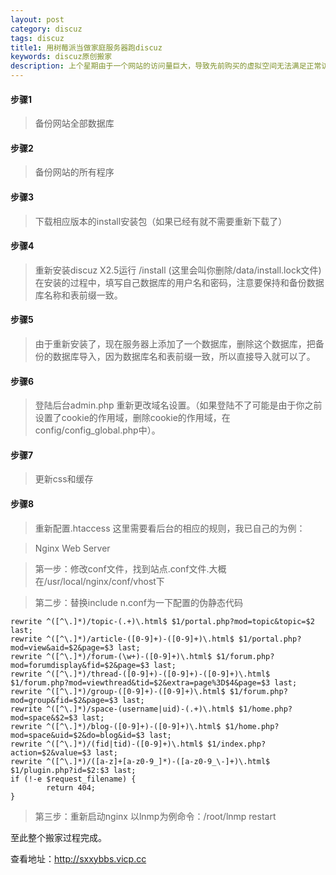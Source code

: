 ```yaml
---
layout: post
category: discuz
tags: discuz 
title1: 用树莓派当做家庭服务器跑discuz
keywords: discuz原创搬家
description: 上个星期由于一个网站的访问量巨大，导致先前购买的虚拟空间无法满足正常访问，被迫导致临时性的关闭。为了更好的发展网站，决定租用服务器这样也随便自己熟悉下服务器的运维工作。下面我就简单的写写那个以discuz X2.5为基础的网站的搬家全过程。
---
```


#### 步骤1

>备份网站全部数据库

#### 步骤2

>备份网站的所有程序

#### 步骤3

>下载相应版本的install安装包（如果已经有就不需要重新下载了）

#### 步骤4

>重新安装discuz X2.5运行 /install (这里会叫你删除/data/install.lock文件)在安装的过程中，填写自己数据库的用户名和密码，注意要保持和备份数据库名称和表前缀一致。

#### 步骤5

>由于重新安装了，现在服务器上添加了一个数据库，删除这个数据库，把备份的数据库导入，因为数据库名和表前缀一致，所以直接导入就可以了。 

#### 步骤6

>登陆后台admin.php 重新更改域名设置。（如果登陆不了可能是由于你之前设置了cookie的作用域，删除cookie的作用域，在config/config_global.php中）。

#### 步骤7

>更新css和缓存

#### 步骤8

>重新配置.htaccess 这里需要看后台的相应的规则，我已自己的为例：

>Nginx Web Server

>第一步：修改conf文件，找到站点.conf文件.大概在/usr/local/nginx/conf/vhost下

>第二步：替换include n.conf为一下配置的伪静态代码

	rewrite ^([^\.]*)/topic-(.+)\.html$ $1/portal.php?mod=topic&topic=$2 last;
	rewrite ^([^\.]*)/article-([0-9]+)-([0-9]+)\.html$ $1/portal.php?mod=view&aid=$2&page=$3 last;
	rewrite ^([^\.]*)/forum-(\w+)-([0-9]+)\.html$ $1/forum.php?mod=forumdisplay&fid=$2&page=$3 last;
	rewrite ^([^\.]*)/thread-([0-9]+)-([0-9]+)-([0-9]+)\.html$ $1/forum.php?mod=viewthread&tid=$2&extra=page%3D$4&page=$3 last;
	rewrite ^([^\.]*)/group-([0-9]+)-([0-9]+)\.html$ $1/forum.php?mod=group&fid=$2&page=$3 last;
	rewrite ^([^\.]*)/space-(username|uid)-(.+)\.html$ $1/home.php?mod=space&$2=$3 last;
	rewrite ^([^\.]*)/blog-([0-9]+)-([0-9]+)\.html$ $1/home.php?mod=space&uid=$2&do=blog&id=$3 last;
	rewrite ^([^\.]*)/(fid|tid)-([0-9]+)\.html$ $1/index.php?action=$2&value=$3 last;
	rewrite ^([^\.]*)/([a-z]+[a-z0-9_]*)-([a-z0-9_\-]+)\.html$ $1/plugin.php?id=$2:$3 last;
	if (!-e $request_filename) {
	        return 404;
	}

>第三步：重新启动nginx 以lnmp为例命令：/root/lnmp restart

至此整个搬家过程完成。

查看地址：http://sxxybbs.vicp.cc